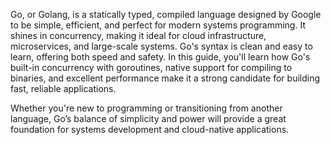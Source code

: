 Go, or Golang, is a statically typed, compiled language designed by Google to be simple, efficient, and perfect for modern systems programming. It shines in concurrency, making it ideal for cloud infrastructure, microservices, and large-scale systems. Go's syntax is clean and easy to learn, offering both speed and safety. In this guide, you'll learn how Go's built-in concurrency with goroutines, native support for compiling to binaries, and excellent performance make it a strong candidate for building fast, reliable applications.

Whether you're new to programming or transitioning from another language, Go’s balance of simplicity and power will provide a great foundation for systems development and cloud-native applications.
